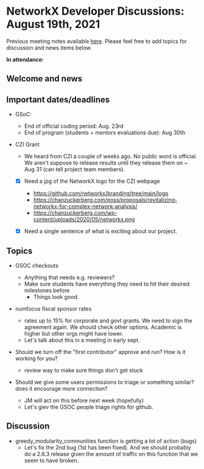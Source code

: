 # NetworkX Developer Discussions: August 19th, 2021
Previous meeting notes available [here](https://github.com/networkx/archive/tree/master/meetings). Please feel free to add topics for discussion and news items below.

**In attendance:**

## Welcome and news

## Important dates/deadlines

- GSoC:
  * End of official coding period: Aug. 23rd
  * End of program (students + mentors evaluations due): Aug 30th

- CZI Grant
  * We heard from CZI a couple of weeks ago. No public word is official. We aren't suppose to release results until they release them on ~ Aug 31 (can tell project team members).
  * [x] Need a jpg of the NetworkX logo for the CZI webpage
      * https://github.com/networkx/branding/tree/main/logo
      * https://chanzuckerberg.com/eoss/proposals/revitalizing-networkx-for-complex-network-analysis/
      * https://chanzuckerberg.com/wp-content/uploads/2020/05/networkx.png
  * [x] Need a single sentence of what is exciting about our project.
  
  
## Topics

- GSOC checkouts
  * Anything that needs e.g. reviewers?
  * Make sure students have everything they need to hit their desired milestones before
      * Things look good.

- numfocus fiscal sponsor rates
    - rates up to 15% for corporate and govt grants.  We need to sign the agreement again. We should check other options. Academic is higher but other orgs might have lower.
    - Let's talk about this in a meeting in early sept.

- Should we turn off the "first contributor" approve and run? How is it working for you?
    - review way to make sure things don't get stuck

- Should we give some users permissions to triage or something similar? does it encourage more connection?
    - JM will act on this before next week (hopefully)
    - Let's giev the GSOC people triage rights for github.

## Discussion

- greedy_modularity_communities function is getting a lot of action (bugs) 
    - Let's fix the 2nd bug (1st has been fixed).  And we should probably do a 2.6.3 release given the amount of traffic on this function that we seem to have broken.